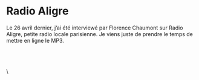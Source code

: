 # Radio Aligre

Le 26 avril dernier, j’ai été interviewé par Florence Chaumont sur Radio Aligre, petite radio locale parisienne. Je viens juste de prendre le temps de mettre en ligne le MP3.

\
\
\
\